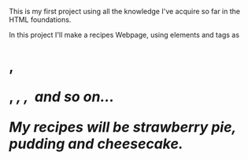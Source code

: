 This is my first project using all the knowledge I've acquire so far in the HTML foundations.

In this project I'll make a recipes Webpage, using elements and tags as <h1>, <p>, <em>, <strong>, <img scr=""> and so on...

My recipes will be strawberry pie, pudding and cheesecake.

